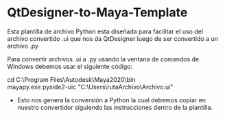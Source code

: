 # QtDesigner-to-Maya-Template
Esta plantilla de archivo Python esta diseñada para facilitar el uso del archivo convertido .ui que nos da QtDesigner luego de ser convertido a un archivo .py

Para convertir archivos .ui a .py usando la ventana de comandos de Windows debemos usar el siguiente código:

  cd C:\Program Files\Autodesk\Maya2020\bin\
mayapy.exe pyside2-uic "C:\Users\rutaArchivo\Archivo.ui"

- Esto nos genera la conversión a Python la cual debemos copiar en nuestro convertidor siguiendo las instrucciones dentro de la plantilla.

  

